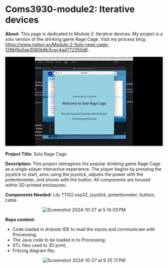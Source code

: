 # Coms3930-module2: Iterative devices

**About**:
This page is dedicated to Module 2: Iterative devices. My project is a solo version of the drinking game Rage Cage. Visit my process blog: https://www.notion.so/Module-2-Solo-rage-cage-128bf6a5ae3080b8b3cec4ad772350d6.

<div align="center">
 
![Demo GIF](demo2.gif)

</div>


**Project Title:** Solo Rage Cage 

**Description:** This project reimagines the popular drinking game Rage Cage as a single-player interactive experience. The player begins by pressing the joystick to start, aims using the joystick, adjusts the power with the potentiometer, and shoots with the button. All components are housed within 3D-printed enclosures.

**Components Needed:** Lily TTGO esp32, joystick, potentiometer, buttom, cable 

<div align="center">

![Screenshot 2024-10-27 at 5 14 03 PM](https://github.com/user-attachments/assets/71fe43c9-b6ab-4746-9aa0-c64d078f9700)

</div>


**Repo content:** 
- Code loaded in Arduido IDE to read the inputs and communicate with Processing;
- The Java code to be loaded in to Processing;
- STL files used to 3D print;
- Fritzing diagram file;

<div align="center">

  <img width="527" alt="Screenshot 2024-10-27 at 9 25 17 PM" src="https://github.com/user-attachments/assets/c40dda98-338b-4137-8de0-c840017d022d">

  </div>


